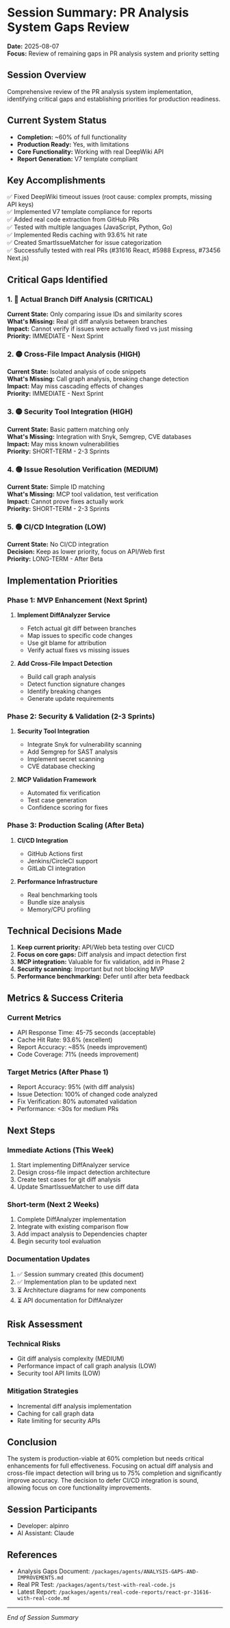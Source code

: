 # Session Summary: PR Analysis System Gaps Review
**Date:** 2025-08-07  
**Focus:** Review of remaining gaps in PR analysis system and priority setting

## Session Overview
Comprehensive review of the PR analysis system implementation, identifying critical gaps and establishing priorities for production readiness.

## Current System Status
- **Completion:** ~60% of full functionality
- **Production Ready:** Yes, with limitations
- **Core Functionality:** Working with real DeepWiki API
- **Report Generation:** V7 template compliant

## Key Accomplishments
✅ Fixed DeepWiki timeout issues (root cause: complex prompts, missing API keys)  
✅ Implemented V7 template compliance for reports  
✅ Added real code extraction from GitHub PRs  
✅ Tested with multiple languages (JavaScript, Python, Go)  
✅ Implemented Redis caching with 93.6% hit rate  
✅ Created SmartIssueMatcher for issue categorization  
✅ Successfully tested with real PRs (#31616 React, #5988 Express, #73456 Next.js)

## Critical Gaps Identified

### 1. 🔴 Actual Branch Diff Analysis (CRITICAL)
**Current State:** Only comparing issue IDs and similarity scores  
**What's Missing:** Real git diff analysis between branches  
**Impact:** Cannot verify if issues were actually fixed vs just missing  
**Priority:** IMMEDIATE - Next Sprint

### 2. 🟡 Cross-File Impact Analysis (HIGH)
**Current State:** Isolated analysis of code snippets  
**What's Missing:** Call graph analysis, breaking change detection  
**Impact:** May miss cascading effects of changes  
**Priority:** IMMEDIATE - Next Sprint

### 3. 🟡 Security Tool Integration (HIGH)
**Current State:** Basic pattern matching only  
**What's Missing:** Integration with Snyk, Semgrep, CVE databases  
**Impact:** May miss known vulnerabilities  
**Priority:** SHORT-TERM - 2-3 Sprints

### 4. 🟢 Issue Resolution Verification (MEDIUM)
**Current State:** Simple ID matching  
**What's Missing:** MCP tool validation, test verification  
**Impact:** Cannot prove fixes actually work  
**Priority:** SHORT-TERM - 2-3 Sprints

### 5. 🟢 CI/CD Integration (LOW)
**Current State:** No CI/CD integration  
**Decision:** Keep as lower priority, focus on API/Web first  
**Priority:** LONG-TERM - After Beta

## Implementation Priorities

### Phase 1: MVP Enhancement (Next Sprint)
1. **Implement DiffAnalyzer Service**
   - Fetch actual git diff between branches
   - Map issues to specific code changes
   - Use git blame for attribution
   - Verify actual fixes vs missing issues

2. **Add Cross-File Impact Detection**
   - Build call graph analysis
   - Detect function signature changes
   - Identify breaking changes
   - Generate update requirements

### Phase 2: Security & Validation (2-3 Sprints)
1. **Security Tool Integration**
   - Integrate Snyk for vulnerability scanning
   - Add Semgrep for SAST analysis
   - Implement secret scanning
   - CVE database checking

2. **MCP Validation Framework**
   - Automated fix verification
   - Test case generation
   - Confidence scoring for fixes

### Phase 3: Production Scaling (After Beta)
1. **CI/CD Integration**
   - GitHub Actions first
   - Jenkins/CircleCI support
   - GitLab CI integration

2. **Performance Infrastructure**
   - Real benchmarking tools
   - Bundle size analysis
   - Memory/CPU profiling

## Technical Decisions Made

1. **Keep current priority:** API/Web beta testing over CI/CD
2. **Focus on core gaps:** Diff analysis and impact detection first
3. **MCP integration:** Valuable for fix validation, add in Phase 2
4. **Security scanning:** Important but not blocking MVP
5. **Performance benchmarking:** Defer until after beta feedback

## Metrics & Success Criteria

### Current Metrics
- API Response Time: 45-75 seconds (acceptable)
- Cache Hit Rate: 93.6% (excellent)
- Report Accuracy: ~85% (needs improvement)
- Code Coverage: 71% (needs improvement)

### Target Metrics (After Phase 1)
- Report Accuracy: 95% (with diff analysis)
- Issue Detection: 100% of changed code analyzed
- Fix Verification: 80% automated validation
- Performance: <30s for medium PRs

## Next Steps

### Immediate Actions (This Week)
1. Start implementing DiffAnalyzer service
2. Design cross-file impact detection architecture
3. Create test cases for git diff analysis
4. Update SmartIssueMatcher to use diff data

### Short-term (Next 2 Weeks)
1. Complete DiffAnalyzer implementation
2. Integrate with existing comparison flow
3. Add impact analysis to Dependencies chapter
4. Begin security tool evaluation

### Documentation Updates
1. ✅ Session summary created (this document)
2. ✅ Implementation plan to be updated next
3. ⏳ Architecture diagrams for new components
4. ⏳ API documentation for DiffAnalyzer

## Risk Assessment

### Technical Risks
- Git diff analysis complexity (MEDIUM)
- Performance impact of call graph analysis (LOW)
- Security tool API limits (LOW)

### Mitigation Strategies
- Incremental diff analysis implementation
- Caching for call graph data
- Rate limiting for security APIs

## Conclusion

The system is production-viable at 60% completion but needs critical enhancements for full effectiveness. Focusing on actual diff analysis and cross-file impact detection will bring us to 75% completion and significantly improve accuracy. The decision to defer CI/CD integration is sound, allowing focus on core functionality improvements.

## Session Participants
- Developer: alpinro
- AI Assistant: Claude

## References
- Analysis Gaps Document: `/packages/agents/ANALYSIS-GAPS-AND-IMPROVEMENTS.md`
- Real PR Test: `/packages/agents/test-with-real-code.js`
- Latest Report: `/packages/agents/real-code-reports/react-pr-31616-with-real-code.md`

---
*End of Session Summary*